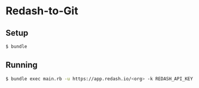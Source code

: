 # Redash-to-Git

## Setup

```bash
$ bundle
```

## Running

```bash
$ bundle exec main.rb -u https://app.redash.io/<org> -k REDASH_API_KEY [-o OUTPUT_DIR]
```
